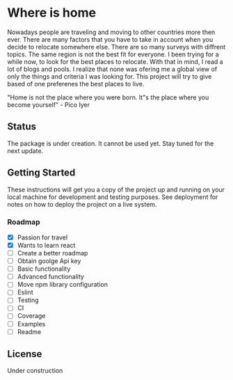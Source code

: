 # Where is home

Nowadays people are traveling and moving to other countries more then ever. There are many factors that you have to take in account when you decide to relocate somewhere else.
There are so many surveys with diffrent topics. The same region is not the best fit for everyone. I been trying for a while now, to look for the best places to relocate. With that in mind, I read a lot of blogs and pools. I realize that none was ofering me a global view of only the things and criteria I was looking for. This project will try to give based of one preferenes the best places to live.

"Home is not the place where you were born. It"s the place where you become yourself" - Pico Iyer

## Status

The package is under creation. It cannot be used yet. Stay tuned for the next update.

## Getting Started

These instructions will get you a copy of the project up and running on your local machine for development and testing purposes. See deployment for notes on how to deploy the project on a live system.

### Roadmap

- [x] Passion for travel
- [x] Wants to learn react
- [ ] Create a better roadmap
- [ ] Obtain goolge Api key
- [ ] Basic functionality
- [ ] Advanced functionality
- [ ] Move npm library configuration
- [ ] Eslint
- [ ] Testing
- [ ] CI
- [ ] Coverage
- [ ] Examples
- [ ] Readme

## License

Under construction